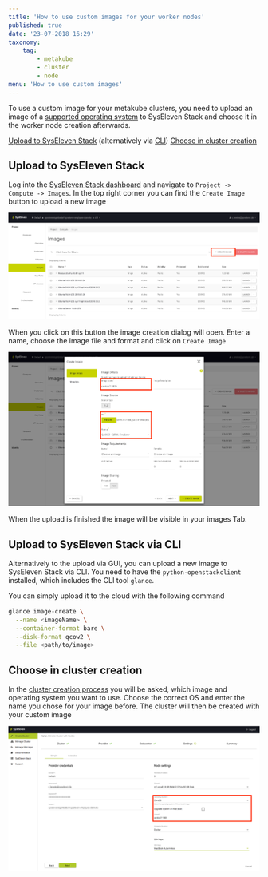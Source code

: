 ```yaml
---
title: 'How to use custom images for your worker nodes'
published: true
date: '23-07-2018 16:29'
taxonomy:
    tag:
        - metakube
        - cluster
        - node
menu: 'How to use custom images'
---
```


To use a custom image for your metakube clusters, you need to upload an image of a [supported operating system](../../02.Documentation/03.supported-operating-systems/default.en.md) to SysEleven Stack and choose it in the worker node creation afterwards.

[Upload to SysEleven Stack](#upload-to-syseleven-stack) (alternatively via [CLI](#upload-to-syseleven-stack-via-cli))
[Choose in cluster creation](#choose-in-cluster-creation)

## Upload to SysEleven Stack

Log into the [SysEleven Stack dashboard](https://dashboard.cloud.syseleven.net/) and navigate to `Project -> Compute -> Images`. In the top right corner you can find the `Create Image` button to upload a new image

![Overview of the images tab](image_images-overview.png)

When you click on this button the image creation dialog will open. Enter a name, choose the image file and format and click on `Create Image`

![Image creation tab with filled out information](image_images-creation.png)

When the upload is finished the image will be visible in your images Tab.

## Upload to SysEleven Stack via CLI

Alternatively to the upload via GUI, you can upload a new image to SysEleven Stack via CLI. You need to have the `python-openstackclient` installed, which includes the CLI tool `glance`.

You can simply upload it to the cloud with the following command

``` bash
glance image-create \
  --name <imageName> \
  --container-format bare \
  --disk-format qcow2 \
  --file <path/to/image>
```

## Choose in cluster creation

In the [cluster creation process](../02.create-a-cluster/default.en.md) you will be asked, which image and operating system you want to use. Choose the correct OS and enter the name you chose for your image before. The cluster will then be created with your custom image

![Cluster creation tab with custom image chosen](image_cluster-creation.png)
